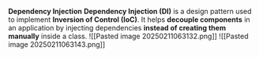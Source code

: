 **Dependency Injection**
	**Dependency Injection (DI)** is a design pattern used to implement **Inversion of Control (IoC)**. It helps **decouple components** in an application by injecting dependencies **instead of creating them manually** inside a class.
	![[Pasted image 20250211063132.png]]
![[Pasted image 20250211063143.png]]
